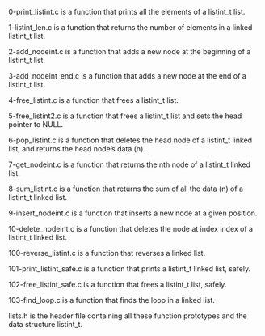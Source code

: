 0-print_listint.c is a function that prints all the elements of a listint_t list.

1-listint_len.c is a function that returns the number of elements in a linked listint_t list.

2-add_nodeint.c is a function that adds a new node at the beginning of a listint_t list.

3-add_nodeint_end.c is a function that adds a new node at the end of a listint_t list.

4-free_listint.c is a function that frees a listint_t list.

5-free_listint2.c is a function that frees a listint_t list and sets the head pointer to NULL.

6-pop_listint.c is  a function that deletes the head node of a listint_t linked list, and returns the head node’s data (n).

7-get_nodeint.c is a function that returns the nth node of a listint_t linked list.

8-sum_listint.c is a function that returns the sum of all the data (n) of a listint_t linked list.

9-insert_nodeint.c is a function that inserts a new node at a given position.

10-delete_nodeint.c is a function that deletes the node at index index of a listint_t linked list.

100-reverse_listint.c is a function that reverses a linked list.

101-print_listint_safe.c is a function that prints a listint_t linked list, safely.

102-free_listint_safe.c is a function that frees a listint_t list, safely.

103-find_loop.c is a function that finds the loop in a linked list.

lists.h is the header file containing all these function prototypes and the data structure listint_t.
